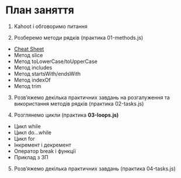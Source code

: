 # План заняття

1. Kahoot і обговоримо питання

2. Розберемо методи рядків (практика 01-methods.js)

- [Cheat Sheet](https://dev.to/devsmitra/javascript-string-methods-a-cheat-sheet-for-developer-4kbk)
- Метод slice
- Метод toLowerCase/toUpperCase
- Метод includes
- Метод startsWith/endsWith
- Метод indexOf
- Метод trim

3. Розв’яжемо декілька практичних завдань на розгалуження та використання
   методів рядків (практика 02-tasks.js)

4. Розглянемо цикли (практика **03-loops.js)**

- Цикл while
- Цикл do…while
- Цикл for
- Інкремент і декремент
- Оператор break і функції
- Приклад з ЗП

5. Розв’яжемо декілька практичних завдань (практика 04-tasks.js)
